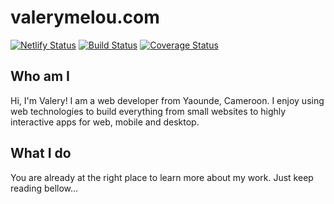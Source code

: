 # valerymelou.com

[![Netlify Status](https://api.netlify.com/api/v1/badges/222b34fb-c513-4941-877b-96030a7323ca/deploy-status)](https://app.netlify.com/sites/valerymelou/deploys) [![Build Status](https://travis-ci.org/valerymelou/valerymelou.svg?branch=develop)](https://travis-ci.org/valerymelou/valerymelou) [![Coverage Status](https://coveralls.io/repos/github/valerymelou/valerymelou/badge.svg?branch=master)](https://coveralls.io/github/valerymelou/valerymelou?branch=master)

## Who am I

Hi, I'm Valery! I am a web developer from Yaounde, Cameroon. I enjoy using web technologies to build everything from small websites to highly interactive apps for web, mobile and desktop.

## What I do

You are already at the right place to learn more about my work. Just keep reading bellow...

